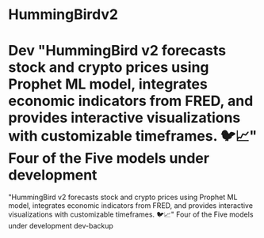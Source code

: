# HummingBirdv2
Dev
"HummingBird v2 forecasts stock and crypto prices using Prophet ML model, integrates economic indicators from FRED, and provides interactive visualizations with customizable timeframes. 🐦📈"​​​​​​​​​​​​​​​​ Four of the Five models under development
=======
"HummingBird v2 forecasts stock and crypto prices using Prophet ML model, integrates economic indicators from FRED, and provides interactive visualizations with customizable timeframes. 🐦📈"​​​​​​​​​​​​​​​​
Four of the Five models under development
dev-backup
